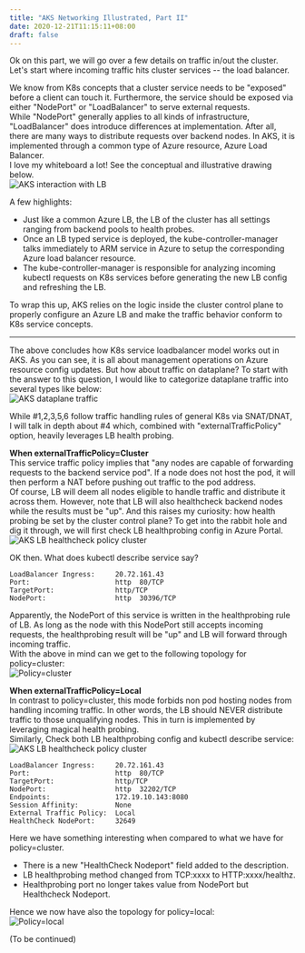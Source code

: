 ```yaml
---
title: "AKS Networking Illustrated, Part II"
date: 2020-12-21T11:15:11+08:00
draft: false
---
```

Ok on this part, we will go over a few details on traffic in/out the cluster. Let's start where incoming traffic hits cluster services -- the load balancer.

We know from K8s concepts that a cluster service needs to be "exposed" before a client can touch it. Furthermore, the service should be exposed via either "NodePort" or "LoadBalancer" to serve external requests.  
While "NodePort" generally applies to all kinds of infrastructure, "LoadBalancer" does introduce differences at implementation. After all, there are many ways to distribute requests over backend nodes. In AKS, it is implemented through a common type of Azure resource, Azure Load Balancer.  
I love my whiteboard a lot! See the conceptual and illustrative drawing below.  
![AKS interaction with LB](/img/aks_lb_interaction.png)

A few highlights:
- Just like a common Azure LB, the LB of the cluster has all settings ranging from backend pools to health probes.
- Once an LB typed service is deployed, the kube-controller-manager talks immediately to ARM service in Azure to setup the corresponding Azure load balancer resource.
- The kube-controller-manager is responsible for analyzing incoming kubectl requests on K8s services before generating the new LB config and refreshing the LB. 

To wrap this up, AKS relies on the logic inside the cluster control plane to properly configure an Azure LB and make the traffic behavior conform to K8s service concepts.  

------  
The above concludes how K8s service loadbalancer model works out in AKS. As you can see, it is all about management operations on Azure resource config updates. But how about traffic on dataplane? To start with the answer to this question, I would like to categorize dataplane traffic into several types like below:  
![AKS dataplane traffic](/img/aks_workload_traffic.png)

While #1,2,3,5,6 follow traffic handling rules of general K8s via SNAT/DNAT, I will talk in depth about #4 which, combined with "externalTrafficPolicy" option, heavily leverages LB health probing.

**When externalTrafficPolicy=Cluster**  
This service traffic policy implies that "any nodes are capable of forwarding requests to the backend service pod". If a node does not host the pod, it will then perform a NAT before pushing out traffic to the pod address.  
Of course, LB will deem all nodes eligible to handle traffic and distribute it across them. However, note that LB will also healthcheck backend nodes while the results must be "up". And this raises my curiosity: how health probing be set by the cluster control plane?
To get into the rabbit hole and dig it through, we will first check LB healthprobing config in Azure Portal.  
![AKS LB healthcheck policy cluster](/img/lbcfg_policy_cluster.png)

OK then. What does kubectl describe service say?
```
LoadBalancer Ingress:     20.72.161.43
Port:                     http  80/TCP
TargetPort:               http/TCP
NodePort:                 http  30396/TCP
```

Apparently, the NodePort of this service is written in the healthprobing rule of LB. As long as the node with this NodePort still accepts incoming requests, the healthprobing result will be "up" and LB will forward through incoming traffic.  
With the above in mind can we get to the following topology for policy=cluster:  
![Policy=cluster](/img/policy_cluster.png)

**When externalTrafficPolicy=Local**  
In contrast to policy=cluster, this mode forbids non pod hosting nodes from handling incoming traffic. In other words, the LB should NEVER distribute traffic to those unqualifying nodes. This in turn is implemented by leveraging magical health probing.  
Similarly, Check both LB healthprobing config and kubectl describe service:  
![AKS LB healthcheck policy cluster](/img/lbcfg_policy_local.png)
```
LoadBalancer Ingress:     20.72.161.43
Port:                     http  80/TCP
TargetPort:               http/TCP
NodePort:                 http  32202/TCP
Endpoints:                172.19.10.143:8080
Session Affinity:         None
External Traffic Policy:  Local
HealthCheck NodePort:     32649
```
Here we have something interesting when compared to what we have for policy=cluster. 
- There is a new "HealthCheck Nodeport" field added to the description.
- LB healthprobing method changed from TCP:xxxx to HTTP:xxxx/healthz.
- Healthprobing port no longer takes value from NodePort but Healthcheck Nodeport.

Hence we now have also the topology for policy=local:  
![Policy=local](/img/policy_local.png)

(To be continued)